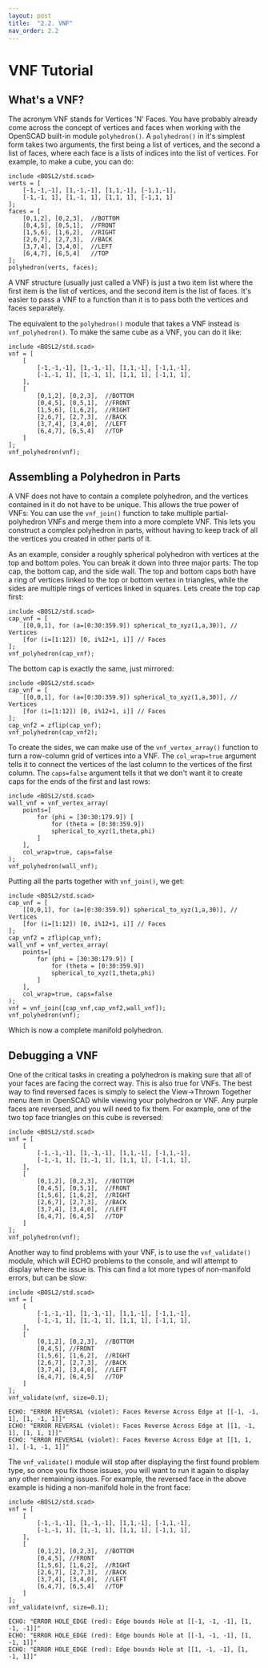 ```yaml
---
layout: post
title:  "2.2. VNF"
nav_order: 2.2
---
```

# VNF Tutorial

<!-- TOC -->

## What's a VNF?
The acronym VNF stands for Vertices 'N' Faces.  You have probably already come across the concept of vertices and faces when working with the OpenSCAD built-in module `polyhedron()`.  A `polyhedron()` in it's simplest form takes two arguments, the first being a list of vertices, and the second a list of faces, where each face is a lists of indices into the list of vertices.  For example, to make a cube, you can do:

```openscad-3D
include <BOSL2/std.scad>
verts = [
    [-1,-1,-1], [1,-1,-1], [1,1,-1], [-1,1,-1],
    [-1,-1, 1], [1,-1, 1], [1,1, 1], [-1,1, 1]
];
faces = [
    [0,1,2], [0,2,3],  //BOTTOM
    [0,4,5], [0,5,1],  //FRONT
    [1,5,6], [1,6,2],  //RIGHT
    [2,6,7], [2,7,3],  //BACK
    [3,7,4], [3,4,0],  //LEFT
    [6,4,7], [6,5,4]   //TOP
];
polyhedron(verts, faces);
```

A VNF structure (usually just called a VNF) is just a two item list where the first item is the list of vertices, and the second item is the list of faces.  It's easier to pass a VNF to a function than it is to pass both the vertices and faces separately.

The equivalent to the `polyhedron()` module that takes a VNF instead is `vnf_polyhedron()`.  To make the same cube as a VNF, you can do it like:

```openscad-3D
include <BOSL2/std.scad>
vnf = [
    [
        [-1,-1,-1], [1,-1,-1], [1,1,-1], [-1,1,-1],
        [-1,-1, 1], [1,-1, 1], [1,1, 1], [-1,1, 1],
    ],
    [
        [0,1,2], [0,2,3],  //BOTTOM
        [0,4,5], [0,5,1],  //FRONT
        [1,5,6], [1,6,2],  //RIGHT
        [2,6,7], [2,7,3],  //BACK
        [3,7,4], [3,4,0],  //LEFT
        [6,4,7], [6,5,4]   //TOP
    ]
];
vnf_polyhedron(vnf);
```

## Assembling a Polyhedron in Parts
A VNF does not have to contain a complete polyhedron, and the vertices contained in it do not have to be unique.  This allows the true power of VNFs: You can use the `vnf_join()` function to take multiple partial-polyhedron VNFs and merge them into a more complete VNF.  This lets you construct a complex polyhedron in parts, without having to keep track of all the vertices you created in other parts of it.

As an example, consider a roughly spherical polyhedron with vertices at the top and bottom poles.  You can break it down into three major parts:  The top cap, the bottom cap, and the side wall.  The top and bottom caps both have a ring of vertices linked to the top or bottom vertex in triangles, while the sides are multiple rings of vertices linked in squares.  Lets create the top cap first:

```openscad-3D,ThrownTogether
include <BOSL2/std.scad>
cap_vnf = [
    [[0,0,1], for (a=[0:30:359.9]) spherical_to_xyz(1,a,30)], // Vertices
    [for (i=[1:12]) [0, i%12+1, i]] // Faces
];
vnf_polyhedron(cap_vnf);
```

The bottom cap is exactly the same, just mirrored:

```openscad-3D,ThrownTogether
include <BOSL2/std.scad>
cap_vnf = [
    [[0,0,1], for (a=[0:30:359.9]) spherical_to_xyz(1,a,30)], // Vertices
    [for (i=[1:12]) [0, i%12+1, i]] // Faces
];
cap_vnf2 = zflip(cap_vnf);
vnf_polyhedron(cap_vnf2);
```

To create the sides, we can make use of the `vnf_vertex_array()` function to turn a row-column grid of vertices into a VNF. The `col_wrap=true` argument tells it to connect the vertices of the last column to the vertices of the first column.  The `caps=false` argument tells it that we don't want it to create caps for the ends of the first and last rows:

```openscad-3D,ThrownTogether
include <BOSL2/std.scad>
wall_vnf = vnf_vertex_array(
    points=[
        for (phi = [30:30:179.9]) [
            for (theta = [0:30:359.9])
            spherical_to_xyz(1,theta,phi)
        ]
    ],
    col_wrap=true, caps=false
);
vnf_polyhedron(wall_vnf);
```

Putting all the parts together with `vnf_join()`, we get:

```openscad-3D,ThrownTogether
include <BOSL2/std.scad>
cap_vnf = [
    [[0,0,1], for (a=[0:30:359.9]) spherical_to_xyz(1,a,30)], // Vertices
    [for (i=[1:12]) [0, i%12+1, i]] // Faces
];
cap_vnf2 = zflip(cap_vnf);
wall_vnf = vnf_vertex_array(
    points=[
        for (phi = [30:30:179.9]) [
            for (theta = [0:30:359.9])
            spherical_to_xyz(1,theta,phi)
        ]
    ],
    col_wrap=true, caps=false
);
vnf = vnf_join([cap_vnf,cap_vnf2,wall_vnf]);
vnf_polyhedron(vnf);
```

Which is now a complete manifold polyhedron.


## Debugging a VNF
One of the critical tasks in creating a polyhedron is making sure that all of your faces are facing the correct way.  This is also true for VNFs.  The best way to find reversed faces is simply to select the View→Thrown Together menu item in OpenSCAD while viewing your polyhedron or VNF.  Any purple faces are reversed, and you will need to fix them.  For example, one of the two top face triangles on this cube is reversed:

```openscad-3D,ThrownTogether
include <BOSL2/std.scad>
vnf = [
    [
        [-1,-1,-1], [1,-1,-1], [1,1,-1], [-1,1,-1],
        [-1,-1, 1], [1,-1, 1], [1,1, 1], [-1,1, 1],
    ],
    [
        [0,1,2], [0,2,3],  //BOTTOM
        [0,4,5], [0,5,1],  //FRONT
        [1,5,6], [1,6,2],  //RIGHT
        [2,6,7], [2,7,3],  //BACK
        [3,7,4], [3,4,0],  //LEFT
        [6,4,7], [6,4,5]   //TOP
    ]
];
vnf_polyhedron(vnf);
```

Another way to find problems with your VNF, is to use the `vnf_validate()` module, which will ECHO problems to the console, and will attempt to display where the issue is.  This can find a lot more types of non-manifold errors, but can be slow:


```openscad-3D,ThrownTogether
include <BOSL2/std.scad>
vnf = [
    [
        [-1,-1,-1], [1,-1,-1], [1,1,-1], [-1,1,-1],
        [-1,-1, 1], [1,-1, 1], [1,1, 1], [-1,1, 1],
    ],
    [
        [0,1,2], [0,2,3],  //BOTTOM
        [0,4,5], //FRONT
        [1,5,6], [1,6,2],  //RIGHT
        [2,6,7], [2,7,3],  //BACK
        [3,7,4], [3,4,0],  //LEFT
        [6,4,7], [6,4,5]   //TOP
    ]
];
vnf_validate(vnf, size=0.1);
```

```text
ECHO: "ERROR REVERSAL (violet): Faces Reverse Across Edge at [[-1, -1, 1], [1, -1, 1]]"
ECHO: "ERROR REVERSAL (violet): Faces Reverse Across Edge at [[1, -1, 1], [1, 1, 1]]"
ECHO: "ERROR REVERSAL (violet): Faces Reverse Across Edge at [[1, 1, 1], [-1, -1, 1]]"
```

The `vnf_validate()` module will stop after displaying the first found problem type, so once you fix those issues, you will want to run it again to display any other remaining issues.  For example, the reversed face in the above example is hiding a non-manifold hole in the front face:

```openscad-3D,ThrownTogether
include <BOSL2/std.scad>
vnf = [
    [
        [-1,-1,-1], [1,-1,-1], [1,1,-1], [-1,1,-1],
        [-1,-1, 1], [1,-1, 1], [1,1, 1], [-1,1, 1],
    ],
    [
        [0,1,2], [0,2,3],  //BOTTOM
        [0,4,5], //FRONT
        [1,5,6], [1,6,2],  //RIGHT
        [2,6,7], [2,7,3],  //BACK
        [3,7,4], [3,4,0],  //LEFT
        [6,4,7], [6,5,4]   //TOP
    ]
];
vnf_validate(vnf, size=0.1);
```

```text
ECHO: "ERROR HOLE_EDGE (red): Edge bounds Hole at [[-1, -1, -1], [1, -1, -1]]"
ECHO: "ERROR HOLE_EDGE (red): Edge bounds Hole at [[-1, -1, -1], [1, -1, 1]]"
ECHO: "ERROR HOLE_EDGE (red): Edge bounds Hole at [[1, -1, -1], [1, -1, 1]]"
```

